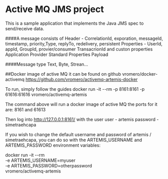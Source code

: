 # Active MQ JMS project

This is a sample application that implements the Java JMS spec to send/receive data.


####A message consists of
    Header - CorrelationId, exporation, messageId, timestamp, priority,Type, replyTo, redelivery, persistent
    Properties - UserId, appId, GroupId, provier/consumer TransacrionId and custon properties
        Application
        Provider
        Standard Properties
     Payload

####Message type
    Text, Byte, Strean...
    
    
##Docker image of active MQ
it can be found on github vromero/docker-activemq
https://github.com/vromero/activemq-artemis-docker

To run, simply follow the guides
    docker run -it --rm -p 8161:8161 -p 61616:61616 vromero/activemq-artemis
    
The command above will run a docker image of active MQ
the ports for it are:
    8161 and 61613

Then log into http://127.0.0.1:8161/ with the user
    user - artemis
    password - simetraehcapa


If you wish to change the default username and password of artemis / simetraehcapa, you can do so with the ARTEMIS_USERNAME and ARTEMIS_PASSWORD environment variables:

docker run -it --rm \
  -e ARTEMIS_USERNAME=myuser \
  -e ARTEMIS_PASSWORD=otherpassword \
  vromero/activemq-artemis
